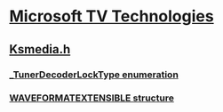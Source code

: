 # [Microsoft TV Technologies](../_mstv/index.md)
## [Ksmedia.h](index.md)
### [_TunerDecoderLockType enumeration](../ksmedia/ne-ksmedia-_tunerdecoderlocktype.md)
### [WAVEFORMATEXTENSIBLE structure](../ksmedia/ns-ksmedia-waveformatextensible.md)
